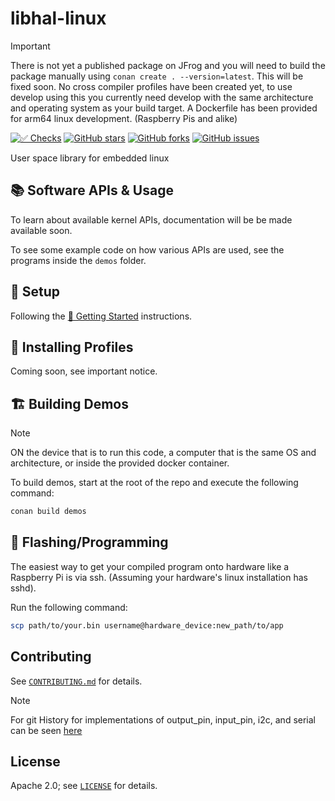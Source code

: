 # libhal-linux

> [!IMPORTANT]
> There is not yet a published package on JFrog and you will need to build the
> package manually using `conan create . --version=latest`. This will be fixed
> soon.
> No cross compiler profiles have been created yet, to use develop using this
> you currently need develop with the same architecture and operating system as
> your build target. A Dockerfile has been provided for arm64 linux
> development. (Raspberry Pis and alike)

[![✅ Checks](https://github.com/libhal/libhal-linux/actions/workflows/ci.yml/badge.svg)](https://github.com/libhal/libhal-linux/actions/workflows/ci.yml)
[![GitHub stars](https://img.shields.io/github/stars/libhal/libhal-linux.svg)](https://github.com/libhal/libhal-linux/stargazers)
[![GitHub forks](https://img.shields.io/github/forks/libhal/libhal-linux.svg)](https://github.com/libhal/libhal-linux/network)
[![GitHub issues](https://img.shields.io/github/issues/libhal/libhal-linux.svg)](https://github.com/libhal/libhal-linux/issues)

User space library for embedded linux

## 📚 Software APIs & Usage

To learn about available kernel APIs, documentation will be be made available soon.

To see some example code on how various APIs are used, see the programs inside the `demos` folder.

## 🧰 Setup

Following the
[🚀 Getting Started](https://libhal.github.io/2.1/getting_started/)
instructions.

## 📡 Installing Profiles

Coming soon, see important notice.

## 🏗️ Building Demos

> [!NOTE]
> ON the device that is to run this code, a computer that is the same OS and
> architecture, or inside the provided docker container.

To build demos, start at the root of the repo and execute the following command:

```bash
conan build demos
```

## 💾 Flashing/Programming

The easiest way to get your compiled program onto hardware like a Raspberry Pi
is via ssh. (Assuming your hardware's linux installation has sshd).

Run the following command:

```bash
scp path/to/your.bin username@hardware_device:new_path/to/app
```

## Contributing

See [`CONTRIBUTING.md`](CONTRIBUTING.md) for details.

> [!NOTE]
> For git History for implementations of output_pin, input_pin, i2c, and serial
> can be seen [here](https://github.com/PhazonicRidley/libhal-linux-alpha)

## License

Apache 2.0; see [`LICENSE`](LICENSE) for details.
